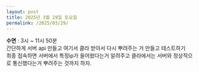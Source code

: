 ```yaml
---
layout: post
title: 2025년 3월 29일 토요일
permalink: /2025/03/29/
---
```

**수면** : 3시 ~ 11시 50분<br/>
간단하게 서버 api 만들고 여기서 클라 받아서 다시 뿌려주는 거 만들고 테스트하기<br/>
최종 접속하면 서버에서 특정ip가 들어왔다는거 알려주고 클라에서는 서버와 정상적으로 통신했다는거 뿌려주는 것까지 하자.